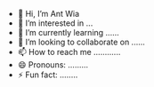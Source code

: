 - 👋 Hi, I’m Ant Wia
- 👀 I’m interested in ...
- 🌱 I’m currently learning ......
- 💞️ I’m looking to collaborate on ......
- 📫 How to reach me ............
- 😄 Pronouns: .........
- ⚡ Fun fact: ........

<!---
antwialvina/antwialvina is a ✨ special ✨ repository because its `README.md` (this file) appears on your GitHub profile.
You can click the Preview link to take a look at your changes.
--->

